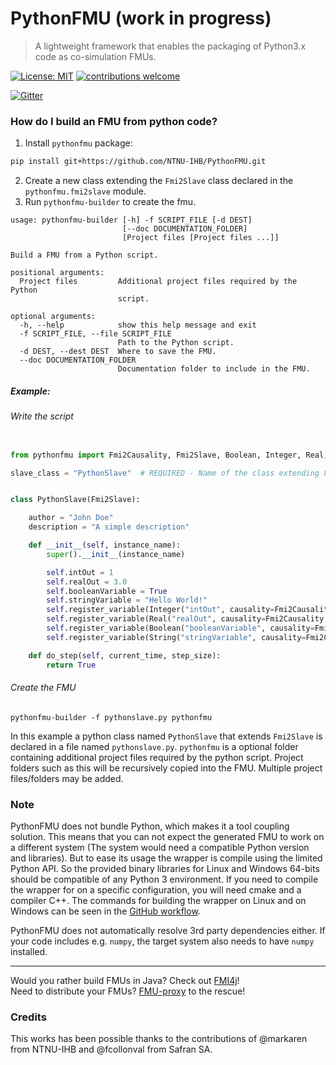 # PythonFMU (work in progress)

> A lightweight framework that enables the packaging of Python3.x code as co-simulation FMUs.

[![License: MIT](https://img.shields.io/badge/License-MIT-yellow.svg)](https://opensource.org/licenses/MIT)
[![contributions welcome](https://img.shields.io/badge/contributions-welcome-brightgreen.svg?style=flat)](https://github.com/NTNU-IHB/PythonFMU/issues)

[![Gitter](https://badges.gitter.im/NTNU-IHB/FMI4j.svg)](https://gitter.im/NTNU-IHB/PythonFMU?utm_source=badge&utm_medium=badge&utm_campaign=pr-badge)


### How do I build an FMU from python code?

1) Install `pythonfmu` package:
```bash
pip install git+https://github.com/NTNU-IHB/PythonFMU.git
```
2) Create a new class extending the `Fmi2Slave` class declared in the `pythonfmu.fmi2slave` module. 
3) Run `pythonfmu-builder` to create the fmu.

```
usage: pythonfmu-builder [-h] -f SCRIPT_FILE [-d DEST]
                         [--doc DOCUMENTATION_FOLDER]
                         [Project files [Project files ...]]

Build a FMU from a Python script.

positional arguments:
  Project files         Additional project files required by the Python
                        script.

optional arguments:
  -h, --help            show this help message and exit
  -f SCRIPT_FILE, --file SCRIPT_FILE
                        Path to the Python script.
  -d DEST, --dest DEST  Where to save the FMU.
  --doc DOCUMENTATION_FOLDER
                        Documentation folder to include in the FMU.
```

##### Example: 

###### Write the script

```python

from pythonfmu import Fmi2Causality, Fmi2Slave, Boolean, Integer, Real, String

slave_class = "PythonSlave"  # REQUIRED - Name of the class extending Fmi2Slave


class PythonSlave(Fmi2Slave):

    author = "John Doe"
    description = "A simple description"

    def __init__(self, instance_name):
        super().__init__(instance_name)

        self.intOut = 1
        self.realOut = 3.0
        self.booleanVariable = True
        self.stringVariable = "Hello World!"
        self.register_variable(Integer("intOut", causality=Fmi2Causality.output))
        self.register_variable(Real("realOut", causality=Fmi2Causality.output))
        self.register_variable(Boolean("booleanVariable", causality=Fmi2Causality.local))
        self.register_variable(String("stringVariable", causality=Fmi2Causality.local))

    def do_step(self, current_time, step_size):
        return True

```

###### Create the FMU 

```
pythonfmu-builder -f pythonslave.py pythonfmu
```

In this example a python class named `PythonSlave` that extends `Fmi2Slave` is declared in a file named `pythonslave.py`. 
`pythonfmu` is a optional folder containing additional project files required by the python script. 
Project folders such as this will be recursively copied into the FMU. Multiple project files/folders may be added.

### Note

PythonFMU does not bundle Python, which makes it a tool coupling solution. This means that you can not expect the generated FMU to work on a different system (The system would need a compatible Python version and libraries). But to ease its usage the wrapper is compile using
the limited Python API. So the provided binary libraries for Linux and Windows 64-bits should
be compatible of any Python 3 environment. If you need to compile the wrapper for on a specific configuration,
you will need cmake and a compiler C++. The commands for building the wrapper on Linux and on Windows can be seen in 
the [GitHub workflow](./.github/workflows/main.yml).

PythonFMU does not automatically resolve 3rd party dependencies either. If your code includes e.g. `numpy`, the target system also needs to have `numpy` installed.

***

Would you rather build FMUs in Java? Check out [FMI4j](https://github.com/NTNU-IHB/FMI4j)!  
Need to distribute your FMUs? [FMU-proxy](https://github.com/NTNU-IHB/FMU-proxy) to the rescue! 


### Credits

This works has been possible thanks to the contributions of @markaren from NTNU-IHB and @fcollonval from Safran SA.
